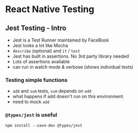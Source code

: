 # React Native Testing

## Jest Testing - Intro

- Jest is a Test Runner maintained by FaceBook
- Jest looks a lot like Mocha
- `describe` (optional) and `it` / `test`
- Jest has built in assertions. No 3rd party library needed
- Lots of assertions available
- can run in watch mode & verbose (shows individual tests)

### Testing simple functions

- `add` and `sum` tests, `sum` depends on `add`
- what happens if add doesn't run on this environment.
- need to mock `add`

### `@types/jest` is useful

`npm install --save-dev @types/jest`
